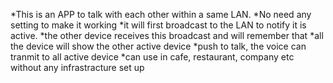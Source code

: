 *This is an APP to talk with each other within a same LAN.
*No need any setting to make it working
*it will first broadcast to the LAN to notify it is active.
*the other device receives this broadcast and will remember that
*all the device will show the other active device
*push to talk, the voice can tranmit to all active device
*can use in cafe, restaurant, company etc without any infrastracture set up